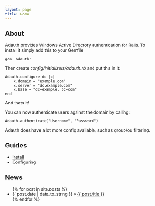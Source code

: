```yaml
---
layout: page
title: Home
---
```


## About

Adauth provides Windows Active Directory authentication for Rails. To install it simply add this to your Gemfile

    gem 'adauth'

Then create _config/initializers/adauth.rb_ and put this in it:

    Adauth.configure do |c|
        c.domain = "example.com"
		c.server = "dc.example.com"
		c.base = "dc=example, dc=com"
    end

And thats it!

You can now authenticate users against the domain by calling:

    Adauth.authenticate("Username", "Password")

Adauth does have a lot more config available, such as group/ou filtering.

## Guides

<ul>
	<li><a href="{{ BASE_PATH }}install.html">Install</a></li>
	<li><a href="{{ BASE_PATH }}configuring.html">Configuring</a></li>
</ul>

## News

<ul class="posts">
  {% for post in site.posts %}
    <li><span>{{ post.date | date_to_string }}</span> &raquo; <a href="{{ BASE_PATH }}{{ post.url }}">{{ post.title }}</a></li>
  {% endfor %}
</ul>